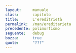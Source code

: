 ```yaml
---
layout:     manuale
class:      capitolo
title:      L'ereditrietà
permalink:  /man/ereditarieta
precedente: polimorfismo
seguente:   debug
bozza:      true
quote:      "???"
---
```


<blockquote class="motto">
</blockquote>
